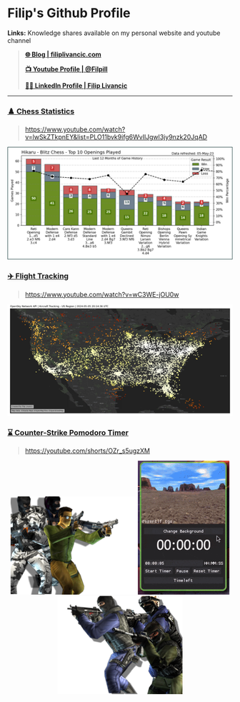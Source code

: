 # Filip's Github Profile
**Links:**
Knowledge shares available on my personal website and youtube channel

> **[🌐 Blog | filiplivancic.com](https://filiplivancic.com)**
> 
> **[📺 Youtube Profile | @Filpill](https://www.youtube.com/@FilPill)**
> 
> **[👨‍🔧 LinkedIn Profile | Filip Livancic](https://www.linkedin.com/in/filip-livancic/)**

-----------------------------------------------------------------------------------------

### [♟️ Chess Statistics](https://github.com/Filpill/chess_analysis)
 > https://www.youtube.com/watch?v=lwSkZTkpnEY&list=PLO11bvk9ifg6WvIlJgwl3jy9nzk20JqAD
 <p align = center>
 <img src="https://github.com/Filpill/chess_analysis/blob/main/diagrams/analysis/top_openings.png" alt="drawing" width="1000"/>
 </p>

### [✈️ Flight Tracking](https://github.com/Filpill/flight_tracking)
> https://www.youtube.com/watch?v=wC3WE-jOU0w
 <p align = center>
 <img src="https://raw.githubusercontent.com/Filpill/flight_tracking/main/data/samples/scatter_kde_sample.jpg" alt="drawing" width="1000"/>
 </p>

### [⌛ Counter-Strike Pomodoro Timer](https://github.com/Filpill/hl-vox-timeleft)
> https://youtube.com/shorts/OZr_s5ugzXM

<p align="center">
  <img src="https://raw.githubusercontent.com/Filpill/hl-vox-timeleft/refs/heads/main/assets/img/model/t-squad.png" alt="T Squad" height="220"/>
  <img src="https://raw.githubusercontent.com/Filpill/hl-vox-timeleft/refs/heads/main/assets/gif/hl-timer1.gif" alt="HL Timer" height="300"/>
  <img src="https://raw.githubusercontent.com/Filpill/hl-vox-timeleft/refs/heads/main/assets/img/model/ct-squad.png" alt="CT Squad" height="220"/>
</p>                                                                                                                        
